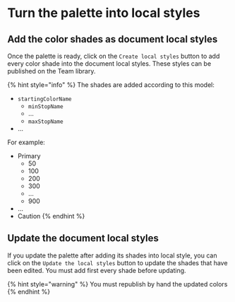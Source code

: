 # Turn the palette into local styles

## Add the color shades as document local styles

Once the palette is ready, click on the `Create local styles` button to add every color shade into the document local styles. These styles can be published on the Team library.

{% hint style="info" %}
The shades are added according to this model:

* `startingColorName`
  * `minStopName`
  * …
  * `maxStopName`
* …

For example:

* Primary
  * 50
  * 100
  * 200
  * 300
  * …
  * 900
* …
* Caution
{% endhint %}

## Update the document local styles

If you update the palette after adding its shades into local style, you can click on the `Update the local styles` button to update the shades that have been edited. You must add first every shade before updating.

{% hint style="warning" %}
You must republish by hand the updated colors
{% endhint %}
